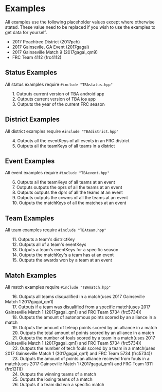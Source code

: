 # Examples
All examples use the following placeholder values except where otherwise stated. These value need to be replaced if you wish to use the examples to get data for yourself.

* 2017 Peachtree District (2017pch)
* 2017 Gainsevile, GA Event (2017gagai)
* 2017 Gainseville Match 9 (2017gagai_qm9)
* FRC Team 4112 (frc4112)
## Status Examples
All status examples require `#include "TBAstatus.hpp"`

&nbsp;&nbsp;&nbsp;&nbsp;&nbsp;&nbsp;1. Outputs current version of TBA android app  
&nbsp;&nbsp;&nbsp;&nbsp;&nbsp;&nbsp;2. Outputs current version of TBA ios app  
&nbsp;&nbsp;&nbsp;&nbsp;&nbsp;&nbsp;3. Outputs the year of the current FRC season  

## District Examples
All district examples require `#include "TBAdistrict.hpp"`

&nbsp;&nbsp;&nbsp;&nbsp;&nbsp;&nbsp;4. Outputs all the eventKeys of all events in an FRC district  
&nbsp;&nbsp;&nbsp;&nbsp;&nbsp;&nbsp;5. Outputs all the teamKeys of all teams in a district  

## Event Examples
All event examples require `#include "TBAevent.hpp"`

&nbsp;&nbsp;&nbsp;&nbsp;&nbsp;&nbsp;6. Outputs all the teamKeys of all teams at an event  
&nbsp;&nbsp;&nbsp;&nbsp;&nbsp;&nbsp;7. Outputs outputs the oprs of all the teams at an event  
&nbsp;&nbsp;&nbsp;&nbsp;&nbsp;&nbsp;8. Outputs outputs the dprs of all the teams at an event  
&nbsp;&nbsp;&nbsp;&nbsp;&nbsp;&nbsp;9. Outputs outputs the ccwms of all the teams at an event  
&nbsp;&nbsp;&nbsp;&nbsp;&nbsp;&nbsp;10. Outputs the matchKeys of all the matches at an event  

## Team Examples
All team examples require `#include "TBAteam.hpp"`

&nbsp;&nbsp;&nbsp;&nbsp;&nbsp;&nbsp;11. Outputs a team's districtKey  
&nbsp;&nbsp;&nbsp;&nbsp;&nbsp;&nbsp;12. Outputs all of a team's eventKeys  
&nbsp;&nbsp;&nbsp;&nbsp;&nbsp;&nbsp;13. Outputs a team's eventKeys for a specific season  
&nbsp;&nbsp;&nbsp;&nbsp;&nbsp;&nbsp;14. Outputs the matchKey's a team has at an event  
&nbsp;&nbsp;&nbsp;&nbsp;&nbsp;&nbsp;15. Outputs the awards won by a team at an event  

## Match Examples
All match examples require `#include "TBAmatch.hpp"`

&nbsp;&nbsp;&nbsp;&nbsp;&nbsp;&nbsp;16. Outputs all teams disqualified in a match(uses 2017 Gainseville Match 1 2017gagai_qm1)  
&nbsp;&nbsp;&nbsp;&nbsp;&nbsp;&nbsp;17. Outputs if a team was disualified from a specific match(uses 2017 Gainseville Match 1 (2017gagai_qm1) and FRC Team 5734 (frc5734))  
&nbsp;&nbsp;&nbsp;&nbsp;&nbsp;&nbsp;18. Outputs the amount of autonomous points scored by an alliance in a match  
&nbsp;&nbsp;&nbsp;&nbsp;&nbsp;&nbsp;19. Outputs the amount of teleop points scored by an alliance in a match  
&nbsp;&nbsp;&nbsp;&nbsp;&nbsp;&nbsp;20. Outputs the total amount of points scored by an alliance in a match  
&nbsp;&nbsp;&nbsp;&nbsp;&nbsp;&nbsp;21. Outputs the number of fouls scored by a team in a match(uses 2017 Gainseville Match 1 (2017gagai_qm1) and FRC Team 5734 (frc5734))  
&nbsp;&nbsp;&nbsp;&nbsp;&nbsp;&nbsp;22. Outputs the number of tech fouls scored by a team in a match(uses 2017 Gainseville Match 1 (2017gagai_qm1) and FRC Team 5734 (frc5734))  
&nbsp;&nbsp;&nbsp;&nbsp;&nbsp;&nbsp;23. Outputs the amount of points an alliance recieved from fouls in a match(uses 2017 Gainseville Match 1 (2017gagai_qm1) and FRC Team 1311 (frc1311))  
&nbsp;&nbsp;&nbsp;&nbsp;&nbsp;&nbsp;24. Outputs the winning teams of a match  
&nbsp;&nbsp;&nbsp;&nbsp;&nbsp;&nbsp;25. Outputs the losing teams of a match  
&nbsp;&nbsp;&nbsp;&nbsp;&nbsp;&nbsp;26. Outputs if a team did win a specific match  